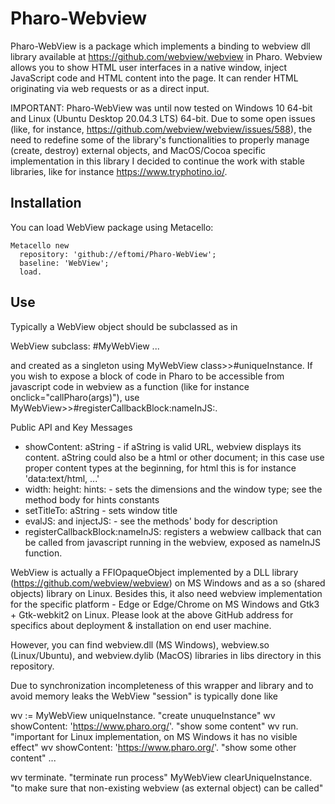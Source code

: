 # Pharo-Webview

Pharo-WebView is a package which implements a binding to webview dll library available at https://github.com/webview/webview in Pharo. Webview allows you to show HTML user interfaces in a native window, inject JavaScript code and HTML content into the page. It can render HTML originating via web requests or as a direct input.

IMPORTANT: Pharo-WebView was until now tested on Windows 10 64-bit and Linux (Ubuntu Desktop 20.04.3 LTS) 64-bit. Due to some open issues (like, for instance, https://github.com/webview/webview/issues/588), the need to redefine some of the library's functionalities to properly manage (create, destroy) external objects, and MacOS/Cocoa specific implementation in this library I decided to continue the work with stable libraries, like for instance https://www.tryphotino.io/.

## Installation
You can load WebView package using Metacello:

```
Metacello new
  repository: 'github://eftomi/Pharo-WebView';
  baseline: 'WebView';
  load.
```

## Use

Typically a WebView object should be subclassed as in

WebView subclass: #MyWebView 
...

and created as a singleton using MyWebView class>>#uniqueInstance. If you wish to expose a block of code in Pharo to be accessible from javascript code in webview as a function (like for instance onclick="callPharo(args)"), use MyWebView>>#registerCallbackBlock:nameInJS:.

Public API and Key Messages

- showContent: aString - if aString is valid URL, webview displays its content. aString could also be a html or other document; in this case use proper content types at the beginning, for html this is for instance 'data:text/html, <!doctype html><html><head>...'
- width: height: hints: - sets the dimensions and the window type; see the method body for hints constants
- setTitleTo: aString - sets window title
- evalJS: and injectJS: - see the methods' body for description
- registerCallbackBlock:nameInJS: registers a webwiew callback that can be called from javascript running in the webview, exposed as nameInJS function.

WebView is actually a FFIOpaqueObject implemented by a DLL library (https://github.com/webview/webview) on MS Windows and as a so (shared objects) library on Linux. Besides this, it also need webview implementation for the specific platform - Edge or Edge/Chrome on MS Windows and Gtk3 + Gtk-webkit2 on Linux. Please look at the above GitHub address for specifics about deployment & installation on end user machine. 

However, you can find webview.dll (MS Windows), webview.so (Linux/Ubuntu), and webview.dylib (MacOS) libraries in libs directory in this repository. 

Due to synchronization incompleteness of this wrapper and library and to avoid memory leaks the WebView "session" is typically done like

wv := MyWebView uniqueInstance.							"create unuqueInstance"
wv showContent: 'https://www.pharo.org/'.				"show some content"
wv run.															"important for Linux implementation, on MS Windows it has no visible effect"
wv showContent: 'https://www.pharo.org/'.				"show some other content"
...

<close webview window manually>

wv terminate.													"terminate run process"
MyWebView clearUniqueInstance.								"to make sure that non-existing webview (as external object) can be called"
